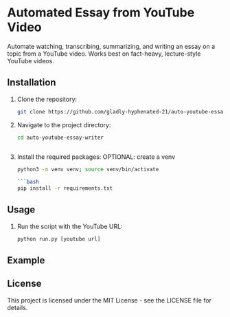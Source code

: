 # Automated Essay from YouTube Video

Automate watching, transcribing, summarizing, and writing an essay on a topic from a YouTube video. Works best on fact-heavy, lecture-style YouTube videos.

## Installation

1. Clone the repository:
   ```bash
   git clone https://github.com/gladly-hyphenated-21/auto-youtube-essay-writer.git
2. Navigate to the project directory:
   ```bash
   cd auto-youtube-essay-writer
      
3. Install the required packages:
   OPTIONAL: create a venv
   ```bash
   python3 -m venv venv; source venv/bin/activate

   ```bash
   pip install -r requirements.txt

## Usage
1. Run the script with the YouTube URL:
   ```bash
   python run.py [youtube url]

## Example


## License
This project is licensed under the MIT License - see the LICENSE file for details.
